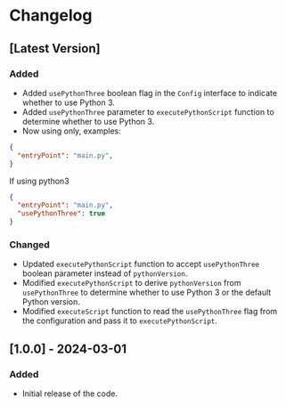 # Changelog

## [Latest Version]

### Added

- Added `usePythonThree` boolean flag in the `Config` interface to indicate whether to use Python 3.
- Added `usePythonThree` parameter to `executePythonScript` function to determine whether to use Python 3.
- Now using only, examples:

```json
{
  "entryPoint": "main.py",
}
```

If using python3

```json
{
  "entryPoint": "main.py",
  "usePythonThree": true
}
```

### Changed

- Updated `executePythonScript` function to accept `usePythonThree` boolean parameter instead of `pythonVersion`.
- Modified `executePythonScript` to derive `pythonVersion` from `usePythonThree` to determine whether to use Python 3 or the default Python version.
- Modified `executeScript` function to read the `usePythonThree` flag from the configuration and pass it to `executePythonScript`.

## [1.0.0] - 2024-03-01

### Added

- Initial release of the code.
